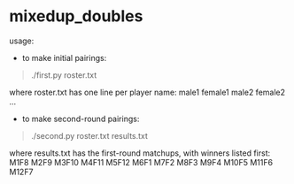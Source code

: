 # mixedup_doubles

usage:

* to make initial pairings:

> ./first.py roster.txt

where roster.txt has one line per player name:
male1
female1
male2
female2
...



* to make second-round pairings:

> ./second.py roster.txt results.txt

where results.txt has the first-round matchups, with winners listed first:
M1F8 M2F9
M3F10 M4F11
M5F12 M6F1
M7F2 M8F3
M9F4 M10F5
M11F6 M12F7
